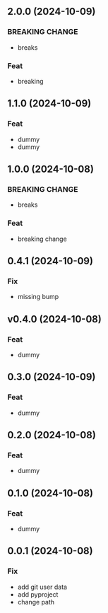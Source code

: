 ## 2.0.0 (2024-10-09)

### BREAKING CHANGE

- breaks

### Feat

- breaking

## 1.1.0 (2024-10-09)

### Feat

- dummy
- dummy

## 1.0.0 (2024-10-08)

### BREAKING CHANGE

- breaks

### Feat

- breaking change

## 0.4.1 (2024-10-09)

### Fix

- missing bump

## v0.4.0 (2024-10-08)

### Feat

- dummy

## 0.3.0 (2024-10-09)

### Feat

- dummy

## 0.2.0 (2024-10-08)

### Feat

- dummy

## 0.1.0 (2024-10-08)

### Feat

- dummy

## 0.0.1 (2024-10-08)

### Fix

- add git user data
- add pyproject
- change path
